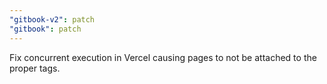 ```yaml
---
"gitbook-v2": patch
"gitbook": patch
---
```


Fix concurrent execution in Vercel causing pages to not be attached to the proper tags.

